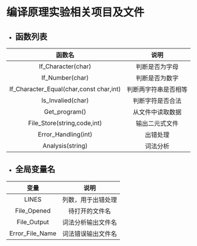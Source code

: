# 编译原理实验相关项目及文件

* ##  函数列表

函数名|说明
|:---:|:---:|
If_Character(char)|判断是否为字母
If_Number(char)|判断是否为数字
If_Character_Equal(char,const char,int)|判断两字符串是否相等
Is_Invalied(char)|判断字符是否合法
Get_program()|从文件中读取数据
File_Store(string,code,int)|输出二元式文件
Error_Handling(int)|出错处理
Analysis(string)|词法分析

* ##  全局变量名

变量|说明
|:--:|:--:|
 LINES|列数，用于出错处理
 File_Opened|待打开的文件名
 File_Output|词法分析输出文件名
 Error_File_Name|词法错误输出文件名

